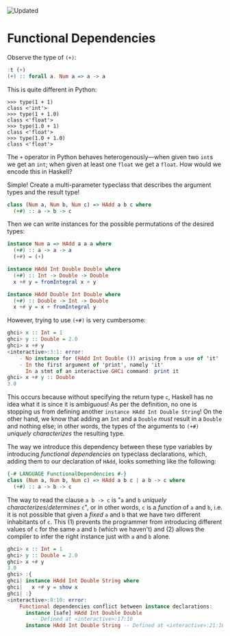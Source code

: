 ![Updated][update-shield]

# Functional Dependencies

Observe the type of `(+)`:

``` haskell
:t (+)
(+) :: forall a. Num a => a -> a
```

This is quite different in Python:

```python-repl
>>> type(1 + 1)
class <'int'>
>>> type(1 + 1.0)
class <'float'>
>>> type(1.0 + 1)
class <'float'>
>>> type(1.0 + 1.0)
class <'float'>
```

The `+` operator in Python behaves heterogenously&mdash;when given
two `int`s we get an `int`; when given at least one
`float` we get a `float`. How would we encode this in
Haskell?

Simple! Create a multi-parameter typeclass that describes the argument
types and the result type!

``` haskell
class (Num a, Num b, Num c) => HAdd a b c where
  (+#) :: a -> b -> c
```

Then we can write instances for the possible permutations of the desired
types:

``` haskell
instance Num a => HAdd a a a where
  (+#) :: a -> a -> a
  (+#) = (+)

instance HAdd Int Double Double where
  (+#) :: Int -> Double -> Double
  x +# y = fromIntegral x + y

instance HAdd Double Int Double where
  (+#) :: Double -> Int -> Double
  x +# y = x + fromIntegral y
```

However, trying to use `(+#)` is very cumbersome:

``` haskell
ghci> x :: Int = 1
ghci> y :: Double = 2.0
ghci> x +# y
<interactive>:3:1: error:
    - No instance for (HAdd Int Double ()) arising from a use of 'it'
    - In the first argument of 'print', namely 'it'
      In a stmt of an interactive GHCi command: print it
ghci> x +# y :: Double
3.0
```

This occurs because without specifying the return type `c`,
Haskell has no idea what it is since it is ambiguous! As per the
definition, no one is stopping us from defining another
`instance HAdd Int Double String`! On the other hand, we know
that adding an `Int` and a `Double` *must* result in
a `Double` and nothing else; in other words, the types of the
arguments to `(+#)` *uniquely characterizes* the resulting
type.

The way we introduce this dependency between these type variables by
introducing *functional dependencies* on typeclass declarations, which,
adding them to our declaration of `HAdd`, looks something like
the following:

``` haskell
{-# LANGUAGE FunctionalDependencies #-}
class (Num a, Num b, Num c) => HAdd a b c | a b -> c where
  (+#) :: a -> b -> c
```

The way to read the clause `a b -> c` is "`a` and `b` *uniquely
characterizes*/*determines* `c`", or in other words, `c` is a *function*
of `a` and `b`, i.e. it is not possible that given a *fixed* `a` and `b`
that we have two different inhabitants of `c`. This (1) prevents the
programmer from introducing different values of `c` for the same `a` and
`b` (which we haven't) and (2) allows the compiler to infer the right
instance just with `a` and `b` alone.

``` haskell
ghci> x :: Int = 1
ghci> y :: Double = 2.0
ghci> x +# y
3.0
ghci> :{
ghci| instance HAdd Int Double String where
ghci|   x +# y = show x
ghci| :}
<interactive>:8:10: error:
    Functional dependencies conflict between instance declarations:
      instance [safe] HAdd Int Double Double
        -- Defined at <interactive>:17:10
      instance HAdd Int Double String -- Defined at <interactive>:21:10
```

[update-shield]: https://img.shields.io/badge/LAST%20UPDATED-26%20OCT%202024-57ffd8?style=for-the-badge
